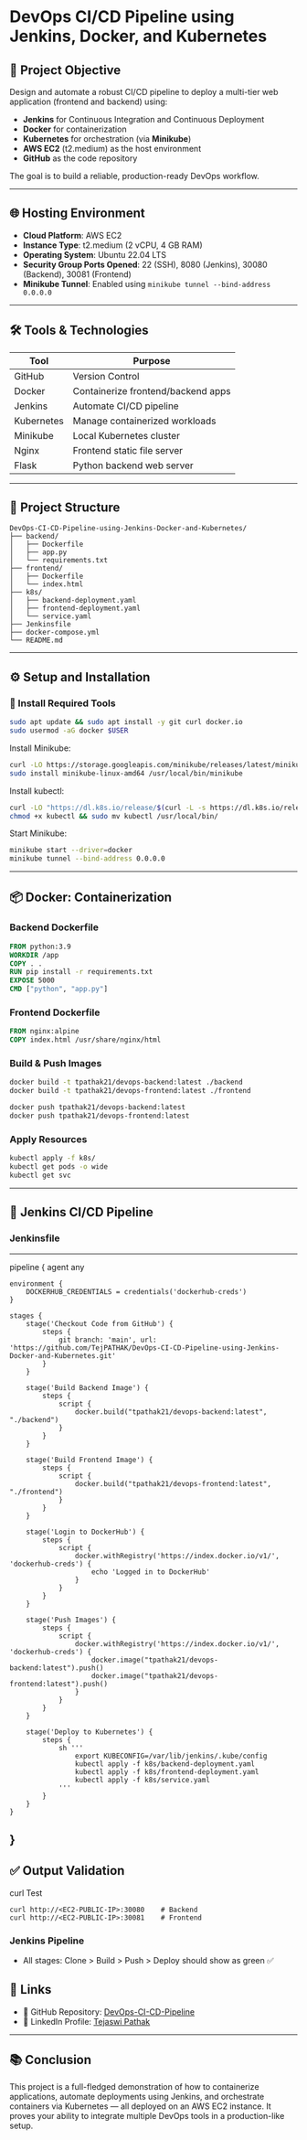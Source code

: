 # DevOps CI/CD Pipeline using Jenkins, Docker, and Kubernetes

## 🚀 Project Objective

Design and automate a robust CI/CD pipeline to deploy a multi-tier web application (frontend and backend) using:

- **Jenkins** for Continuous Integration and Continuous Deployment
- **Docker** for containerization
- **Kubernetes** for orchestration (via **Minikube**)
- **AWS EC2** (t2.medium) as the host environment
- **GitHub** as the code repository

The goal is to build a reliable, production-ready DevOps workflow.

---

## 🌐 Hosting Environment

- **Cloud Platform**: AWS EC2
- **Instance Type**: t2.medium (2 vCPU, 4 GB RAM)
- **Operating System**: Ubuntu 22.04 LTS
- **Security Group Ports Opened**: 22 (SSH), 8080 (Jenkins), 30080 (Backend), 30081 (Frontend)
- **Minikube Tunnel**: Enabled using `minikube tunnel --bind-address 0.0.0.0`

---

## 🛠️ Tools & Technologies

| Tool       | Purpose                            |
| ---------- | ---------------------------------- |
| GitHub     | Version Control                    |
| Docker     | Containerize frontend/backend apps |
| Jenkins    | Automate CI/CD pipeline            |
| Kubernetes | Manage containerized workloads     |
| Minikube   | Local Kubernetes cluster           |
| Nginx      | Frontend static file server        |
| Flask      | Python backend web server          |

---

## 📁 Project Structure

```
DevOps-CI-CD-Pipeline-using-Jenkins-Docker-and-Kubernetes/
├── backend/
│   ├── Dockerfile
│   ├── app.py
│   └── requirements.txt
├── frontend/
│   ├── Dockerfile
│   └── index.html
├── k8s/
│   ├── backend-deployment.yaml
│   ├── frontend-deployment.yaml
│   └── service.yaml
├── Jenkinsfile
├── docker-compose.yml
└── README.md
```

---

## ⚙️ Setup and Installation

### 🔧 Install Required Tools

```bash
sudo apt update && sudo apt install -y git curl docker.io
sudo usermod -aG docker $USER
```

Install Minikube:

```bash
curl -LO https://storage.googleapis.com/minikube/releases/latest/minikube-linux-amd64
sudo install minikube-linux-amd64 /usr/local/bin/minikube
```

Install kubectl:

```bash
curl -LO "https://dl.k8s.io/release/$(curl -L -s https://dl.k8s.io/release/stable.txt)/bin/linux/amd64/kubectl"
chmod +x kubectl && sudo mv kubectl /usr/local/bin/
```

Start Minikube:

```bash
minikube start --driver=docker
minikube tunnel --bind-address 0.0.0.0
```

---

## 📦 Docker: Containerization

### Backend Dockerfile

```dockerfile
FROM python:3.9
WORKDIR /app
COPY . .
RUN pip install -r requirements.txt
EXPOSE 5000
CMD ["python", "app.py"]
```

### Frontend Dockerfile

```dockerfile
FROM nginx:alpine
COPY index.html /usr/share/nginx/html
```

### Build & Push Images

```bash
docker build -t tpathak21/devops-backend:latest ./backend
docker build -t tpathak21/devops-frontend:latest ./frontend

docker push tpathak21/devops-backend:latest
docker push tpathak21/devops-frontend:latest
```

### Apply Resources

```bash
kubectl apply -f k8s/
kubectl get pods -o wide
kubectl get svc
```

---

## 🔄 Jenkins CI/CD Pipeline

### Jenkinsfile
---
pipeline {
    agent any

    environment {
        DOCKERHUB_CREDENTIALS = credentials('dockerhub-creds')
    }

    stages {
        stage('Checkout Code from GitHub') {
            steps {
                git branch: 'main', url: 'https://github.com/TejPATHAK/DevOps-CI-CD-Pipeline-using-Jenkins-Docker-and-Kubernetes.git'
            }
        }

        stage('Build Backend Image') {
            steps {
                script {
                    docker.build("tpathak21/devops-backend:latest", "./backend")
                }
            }
        }

        stage('Build Frontend Image') {
            steps {
                script {
                    docker.build("tpathak21/devops-frontend:latest", "./frontend")
                }
            }
        }

        stage('Login to DockerHub') {
            steps {
                script {
                    docker.withRegistry('https://index.docker.io/v1/', 'dockerhub-creds') {
                        echo 'Logged in to DockerHub'
                    }
                }
            }
        }

        stage('Push Images') {
            steps {
                script {
                    docker.withRegistry('https://index.docker.io/v1/', 'dockerhub-creds') {
                        docker.image("tpathak21/devops-backend:latest").push()
                        docker.image("tpathak21/devops-frontend:latest").push()
                    }
                }
            }
        }

        stage('Deploy to Kubernetes') {
            steps {
                sh '''
                    export KUBECONFIG=/var/lib/jenkins/.kube/config
                    kubectl apply -f k8s/backend-deployment.yaml
                    kubectl apply -f k8s/frontend-deployment.yaml
                    kubectl apply -f k8s/service.yaml
                '''
            }
        }
    }
}
---
## ✅ Output Validation

curl Test

```
curl http://<EC2-PUBLIC-IP>:30080    # Backend
curl http://<EC2-PUBLIC-IP>:30081    # Frontend
```

### Jenkins Pipeline

- All stages: Clone > Build > Push > Deploy should show as green ✅


## 📎 Links

- 🔗 GitHub Repository: [DevOps-CI-CD-Pipeline](https://github.com/tpathak21/DevOps-CI-CD-Pipeline-using-Jenkins-Docker-and-Kubernetes)
- 🔗 LinkedIn Profile: [Tejaswi Pathak](https://www.linkedin.com/in/tejaswi-pathak)

---

## 📚 Conclusion

This project is a full-fledged demonstration of how to containerize applications, automate deployments using Jenkins, and orchestrate containers via Kubernetes — all deployed on an AWS EC2 instance. It proves your ability to integrate multiple DevOps tools in a production-like setup.

